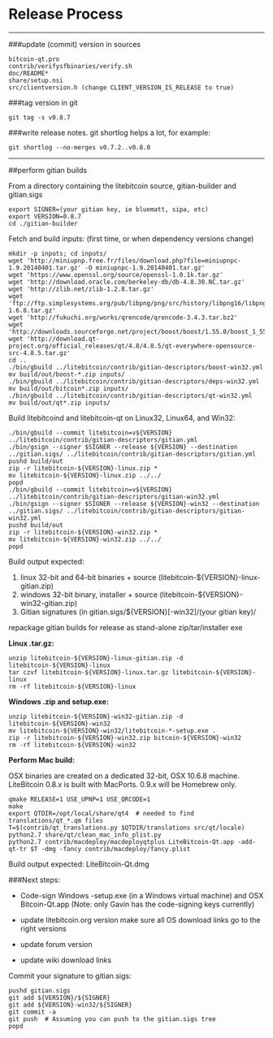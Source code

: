 Release Process
====================

* * *

###update (commit) version in sources


	bitcoin-qt.pro
	contrib/verifysfbinaries/verify.sh
	doc/README*
	share/setup.nsi
	src/clientversion.h (change CLIENT_VERSION_IS_RELEASE to true)

###tag version in git

	git tag -s v0.8.7

###write release notes. git shortlog helps a lot, for example:

	git shortlog --no-merges v0.7.2..v0.8.0

* * *

##perform gitian builds

 From a directory containing the litebitcoin source, gitian-builder and gitian.sigs
  
	export SIGNER=(your gitian key, ie bluematt, sipa, etc)
	export VERSION=0.8.7
	cd ./gitian-builder

 Fetch and build inputs: (first time, or when dependency versions change)

	mkdir -p inputs; cd inputs/
	wget 'http://miniupnp.free.fr/files/download.php?file=miniupnpc-1.9.20140401.tar.gz' -O miniupnpc-1.9.20140401.tar.gz'
	wget 'https://www.openssl.org/source/openssl-1.0.1k.tar.gz'
	wget 'http://download.oracle.com/berkeley-db/db-4.8.30.NC.tar.gz'
	wget 'http://zlib.net/zlib-1.2.8.tar.gz'
	wget 'ftp://ftp.simplesystems.org/pub/libpng/png/src/history/libpng16/libpng-1.6.8.tar.gz'
	wget 'http://fukuchi.org/works/qrencode/qrencode-3.4.3.tar.bz2'
	wget 'http://downloads.sourceforge.net/project/boost/boost/1.55.0/boost_1_55_0.tar.bz2'
	wget 'http://download.qt-project.org/official_releases/qt/4.8/4.8.5/qt-everywhere-opensource-src-4.8.5.tar.gz'
	cd ..
	./bin/gbuild ../litebitcoin/contrib/gitian-descriptors/boost-win32.yml
	mv build/out/boost-*.zip inputs/
	./bin/gbuild ../litebitcoin/contrib/gitian-descriptors/deps-win32.yml
	mv build/out/bitcoin*.zip inputs/
	./bin/gbuild ../litebitcoin/contrib/gitian-descriptors/qt-win32.yml
	mv build/out/qt*.zip inputs/

 Build litebitcoind and litebitcoin-qt on Linux32, Linux64, and Win32:
  
	./bin/gbuild --commit litebitcoin=v${VERSION} ../litebitcoin/contrib/gitian-descriptors/gitian.yml
	./bin/gsign --signer $SIGNER --release ${VERSION} --destination ../gitian.sigs/ ../litebitcoin/contrib/gitian-descriptors/gitian.yml
	pushd build/out
	zip -r litebitcoin-${VERSION}-linux.zip *
	mv litebitcoin-${VERSION}-linux.zip ../../
	popd
	./bin/gbuild --commit litebitcoin=v${VERSION} ../litebitcoin/contrib/gitian-descriptors/gitian-win32.yml
	./bin/gsign --signer $SIGNER --release ${VERSION}-win32 --destination ../gitian.sigs/ ../litebitcoin/contrib/gitian-descriptors/gitian-win32.yml
	pushd build/out
	zip -r litebitcoin-${VERSION}-win32.zip *
	mv litebitcoin-${VERSION}-win32.zip ../../
	popd

  Build output expected:

  1. linux 32-bit and 64-bit binaries + source (litebitcoin-${VERSION}-linux-gitian.zip)
  2. windows 32-bit binary, installer + source (litebitcoin-${VERSION}-win32-gitian.zip)
  3. Gitian signatures (in gitian.sigs/${VERSION}[-win32]/(your gitian key)/

repackage gitian builds for release as stand-alone zip/tar/installer exe

**Linux .tar.gz:**

	unzip litebitcoin-${VERSION}-linux-gitian.zip -d litebitcoin-${VERSION}-linux
	tar czvf litebitcoin-${VERSION}-linux.tar.gz litebitcoin-${VERSION}-linux
	rm -rf litebitcoin-${VERSION}-linux

**Windows .zip and setup.exe:**

	unzip litebitcoin-${VERSION}-win32-gitian.zip -d litebitcoin-${VERSION}-win32
	mv litebitcoin-${VERSION}-win32/litebitcoin-*-setup.exe .
	zip -r litebitcoin-${VERSION}-win32.zip bitcoin-${VERSION}-win32
	rm -rf litebitcoin-${VERSION}-win32

**Perform Mac build:**

  OSX binaries are created on a dedicated 32-bit, OSX 10.6.8 machine.
  LiteBitcoin 0.8.x is built with MacPorts.  0.9.x will be Homebrew only.

	qmake RELEASE=1 USE_UPNP=1 USE_QRCODE=1
	make
	export QTDIR=/opt/local/share/qt4  # needed to find translations/qt_*.qm files
	T=$(contrib/qt_translations.py $QTDIR/translations src/qt/locale)
	python2.7 share/qt/clean_mac_info_plist.py
	python2.7 contrib/macdeploy/macdeployqtplus LiteBitcoin-Qt.app -add-qt-tr $T -dmg -fancy contrib/macdeploy/fancy.plist

 Build output expected: LiteBitcoin-Qt.dmg

###Next steps:

* Code-sign Windows -setup.exe (in a Windows virtual machine) and
  OSX Bitcoin-Qt.app (Note: only Gavin has the code-signing keys currently)

* update litebitcoin.org version
  make sure all OS download links go to the right versions

* update forum version

* update wiki download links

Commit your signature to gitian.sigs:

	pushd gitian.sigs
	git add ${VERSION}/${SIGNER}
	git add ${VERSION}-win32/${SIGNER}
	git commit -a
	git push  # Assuming you can push to the gitian.sigs tree
	popd


